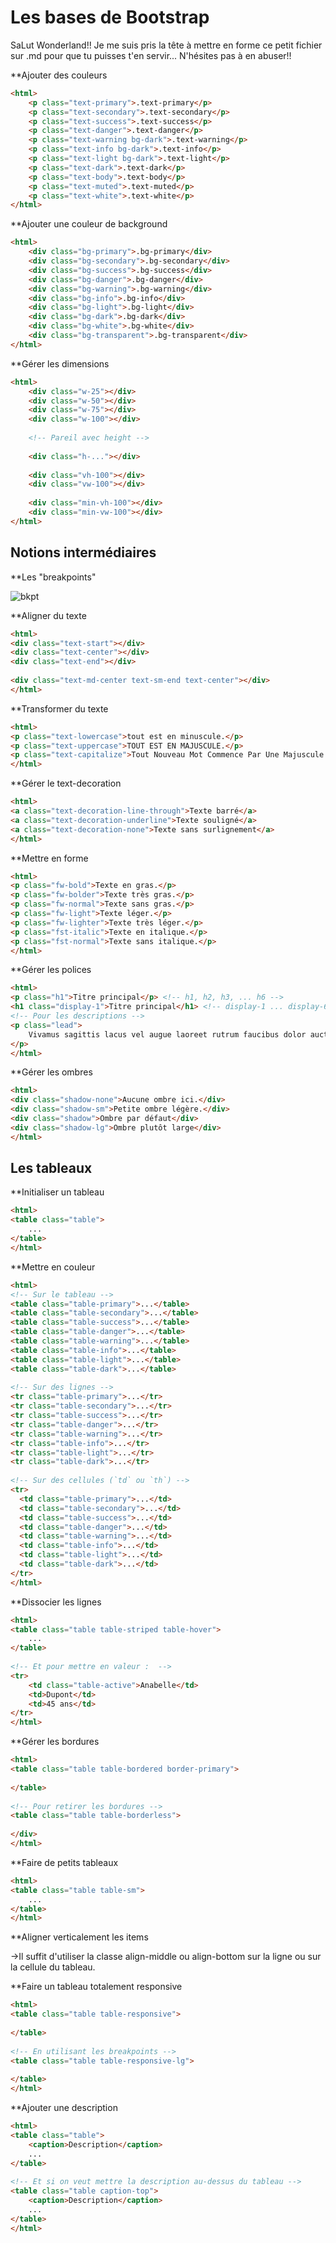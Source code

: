 # Les bases de Bootstrap

SaLut Wonderland!!
Je me suis pris la tête à mettre en forme ce petit fichier sur .md pour que tu puisses t'en servir... N'hésites pas à en abuser!!

**Ajouter des couleurs

```html
<html>
    <p class="text-primary">.text-primary</p>
    <p class="text-secondary">.text-secondary</p>
    <p class="text-success">.text-success</p>
    <p class="text-danger">.text-danger</p>
    <p class="text-warning bg-dark">.text-warning</p>
    <p class="text-info bg-dark">.text-info</p>
    <p class="text-light bg-dark">.text-light</p>
    <p class="text-dark">.text-dark</p>
    <p class="text-body">.text-body</p>
    <p class="text-muted">.text-muted</p>
    <p class="text-white">.text-white</p>
</html>
```

**Ajouter une couleur de background

```html
<html>
    <div class="bg-primary">.bg-primary</div>
    <div class="bg-secondary">.bg-secondary</div>
    <div class="bg-success">.bg-success</div>
    <div class="bg-danger">.bg-danger</div>
    <div class="bg-warning">.bg-warning</div>
    <div class="bg-info">.bg-info</div>
    <div class="bg-light">.bg-light</div>
    <div class="bg-dark">.bg-dark</div>
    <div class="bg-white">.bg-white</div>
    <div class="bg-transparent">.bg-transparent</div>
</html>
```

**Gérer les dimensions

```html
<html>
    <div class="w-25"></div>
    <div class="w-50"></div>
    <div class="w-75"></div>
    <div class="w-100"></div>
    
    <!-- Pareil avec height -->
    
    <div class="h-..."></div>
    
    <div class="vh-100"></div>
    <div class="vw-100"></div>
    
    <div class="min-vh-100"></div>
    <div class="min-vw-100"></div>
</html>
```

## Notions intermédiaires

**Les "breakpoints"

![ bkpt](./img/bkpt.png "bkpt")

**Aligner du texte

```html
<html>
<div class="text-start"></div>
<div class="text-center"></div>
<div class="text-end"></div>
 
<div class="text-md-center text-sm-end text-center"></div>
</html>
```

**Transformer du texte

```html
<html>
<p class="text-lowercase">tout est en minuscule.</p>
<p class="text-uppercase">TOUT EST EN MAJUSCULE.</p>
<p class="text-capitalize">Tout Nouveau Mot Commence Par Une Majuscule.</p>
</html>
```

**Gérer le text-decoration

```html
<html>
<a class="text-decoration-line-through">Texte barré</a>
<a class="text-decoration-underline">Texte souligné</a>
<a class="text-decoration-none">Texte sans surlignement</a>
</html>
```

**Mettre en forme

```html
<html>
<p class="fw-bold">Texte en gras.</p>
<p class="fw-bolder">Texte très gras.</p>
<p class="fw-normal">Texte sans gras.</p>
<p class="fw-light">Texte léger.</p>
<p class="fw-lighter">Texte très léger.</p>
<p class="fst-italic">Texte en italique.</p>
<p class="fst-normal">Texte sans italique.</p>
</html>
```

**Gérer les polices

```html
<html>
<p class="h1">Titre principal</p> <!-- h1, h2, h3, ... h6 -->
<h1 class="display-1">Titre principal</h1> <!-- display-1 ... display-6 --> 
<!-- Pour les descriptions --> 
<p class="lead">
    Vivamus sagittis lacus vel augue laoreet rutrum faucibus dolor auctor. Duis mollis, est non commodo luctus.
</p>
</html>
```

**Gérer les ombres

```html
<html>
<div class="shadow-none">Aucune ombre ici.</div>
<div class="shadow-sm">Petite ombre légère.</div>
<div class="shadow">Ombre par défaut</div>
<div class="shadow-lg">Ombre plutôt large</div>
</html>
```

## Les tableaux

**Initialiser un tableau

```html
<html>
<table class="table">
    ...
</table>
</html>
```

**Mettre en couleur

```html
<html>
<!-- Sur le tableau -->
<table class="table-primary">...</table>
<table class="table-secondary">...</table>
<table class="table-success">...</table>
<table class="table-danger">...</table>
<table class="table-warning">...</table>
<table class="table-info">...</table>
<table class="table-light">...</table>
<table class="table-dark">...</table>
 
<!-- Sur des lignes -->
<tr class="table-primary">...</tr>
<tr class="table-secondary">...</tr>
<tr class="table-success">...</tr>
<tr class="table-danger">...</tr>
<tr class="table-warning">...</tr>
<tr class="table-info">...</tr>
<tr class="table-light">...</tr>
<tr class="table-dark">...</tr>
 
<!-- Sur des cellules (`td` ou `th`) -->
<tr>
  <td class="table-primary">...</td>
  <td class="table-secondary">...</td>
  <td class="table-success">...</td>
  <td class="table-danger">...</td>
  <td class="table-warning">...</td>
  <td class="table-info">...</td>
  <td class="table-light">...</td>
  <td class="table-dark">...</td>
</tr>
</html>
```

**Dissocier les lignes

```html
<html>
<table class="table table-striped table-hover">
    ...
</table>
 
<!-- Et pour mettre en valeur :  -->
<tr>
    <td class="table-active">Anabelle</td>
    <td>Dupont</td>
    <td>45 ans</td>
</tr>
</html>
```

**Gérer les bordures

```html
<html>
<table class="table table-bordered border-primary">
 
</table>
 
<!-- Pour retirer les bordures -->
<table class="table table-borderless">
 
</div>
</html>
```

**Faire de petits tableaux

```html
<html>
<table class="table table-sm">
    ...
</table>
</html>
```

**Aligner verticalement les items

->Il suffit d'utiliser la classe align-middle ou align-bottom sur la ligne ou sur la cellule du tableau.

**Faire un tableau totalement responsive

```html
<html>
<table class="table table-responsive">
 
</table>
 
<!-- En utilisant les breakpoints -->
<table class="table table-responsive-lg">
 
</table>
</html>
```

**Ajouter une description

```html
<html>
<table class="table">
    <caption>Description</caption>
    ...
</table>
 
<!-- Et si on veut mettre la description au-dessus du tableau -->
<table class="table caption-top">
    <caption>Description</caption>
    ...
</table>
</html>
```
